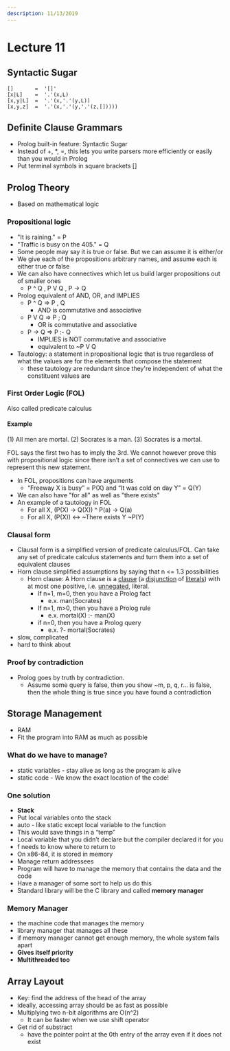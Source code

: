 ```yaml
---
description: 11/13/2019
---
```


# Lecture 11

## Syntactic Sugar

```text
[]       =  '[]'
[x|L]    =  '.'(x,L)
[x,y|L]  =  '.'(x,'.'(y,L))
[x,y,z]  =  '.'(x,'.'(y,'.'(z,[]))))
```

## Definite Clause Grammars

* Prolog built-in feature: Syntactic Sugar
* Instead of +, \*, =, this lets you write parsers more efficiently or easily than you would in Prolog
* Put terminal symbols in square brackets \[\]

## Prolog Theory

* Based on mathematical logic

### Propositional logic

* "It is raining." = P
* "Traffic is busy on the 405." = Q
* Some people may say it is true or false. But we can assume it is either/or
* We give each of the propositions arbitrary names, and assume each is either true or false
* We can also have connectives which let us build larger propositions out of smaller ones
  * P ^ Q , P V Q , P -&gt; Q
* Prolog equivalent of AND, OR, and IMPLIES
  * P ^ Q =&gt; P , Q 
    * AND is commutative and associative
  * P V Q =&gt; P ; Q
    * OR is commutative and associative
  * P -&gt; Q =&gt; P :- Q
    * IMPLIES is NOT commutative and associative
    * equivalent to ~P V Q
* Tautology: a statement in propositional logic that is true regardless of what the values are for the elements that compose the statement
  * these tautology are redundant since they're independent of what the constituent values are

### First Order Logic \(FOL\)

Also called predicate calculus

#### Example

\(1\) All men are mortal. \(2\) Socrates is a man. \(3\) Socrates is a mortal.

FOL says the first two has to imply the 3rd. We cannot however prove this with propositional logic since there isn’t a set of connectives we can use to represent this new statement.

* In FOL, propositions can have arguments
  * “Freeway X is busy” = P\(X\) and “It was cold on day Y” = Q\(Y\)
* We can also have "for all" as well as "there exists"
* An example of a tautology in FOL 
  * For all X, \(P\(X\) -&gt; Q\(X\)\) ^ P\(a\) -&gt; Q\(a\) 
  * For all X, \(P\(X\)\) &lt;-&gt; ~There exists Y ~P\(Y\)

### Clausal form

* Clausal form is a simplified version of predicate calculus/FOL. Can take any set of predicate calculus statements and turn them into a set of equivalent clauses
* Horn clause simplified assumptions by saying that n &lt;= 1.3 possibilities
  * Horn clause:  A Horn clause is a [clause](https://en.wikipedia.org/wiki/Clause_%28logic%29) \(a [disjunction](https://en.wikipedia.org/wiki/Disjunction) of [literals](https://en.wikipedia.org/wiki/Literal_%28mathematical_logic%29)\) with at most one positive, i.e. [unnegated](https://en.wikipedia.org/wiki/Negation), literal.
    * If n=1, m=0, then you have a Prolog fact
      * e.x. man\(Socrates\)
    * If n=1, m&gt;0, then you have a Prolog rule
      * e.x. mortal\(X\) :- man\(X\)
    * if n=0, then you have a Prolog query
      * e.x. ?- mortal\(Socrates\)
* slow, complicated
* hard to think about

### Proof by contradiction

* Prolog goes by truth by contradiction. 
  * Assume some query is false, then you show ~m, p, q, r... is false, then the whole thing is true since you have found a contradiction

## Storage Management

*  RAM
*  Fit the program into RAM as much as possible

### What do we have to manage?

* static variables - stay alive as long as the program is alive
* static code - We know the exact location of the code!

### One solution 

* **Stack**
* Put local variables onto the stack
* auto - like static except local variable to the function
* This would save things in a “temp”
* Local variable that you didn’t declare but the compiler declared it for you
* f needs to know where to return to
* On x86-84, it is stored in memory
* Manage return addressees
*  Program will have to manage the memory that contains the data and the code
*  Have a manager of some sort to help us do this
* Standard library will be the C library and called **memory manager**

### Memory Manager

* the machine code that manages the memory
* library manager that manages all these
* if memory manager cannot get enough memory, the whole system falls apart
* **Gives itself priority**
* **Multithreaded too**

## Array Layout

* Key: find the address of the head of the array
* ideally, accessing array should be as fast as possible
* Multiplying two n-bit algorithms are O\(n^2\)
  * It can be faster when we use shift operator
* Get rid of substract
  * have the pointer point at the 0th entry of the array even if it does not exist

